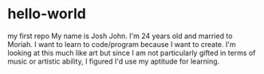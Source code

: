# hello-world
my first repo
My name is Josh John. I'm 24 years old and married to Moriah. I want to learn to code/program because I want to create. I'm looking at this much like art but since I am not particularly gifted in terms of music or artistic ability, I figured I'd use my aptitude for learning. 
